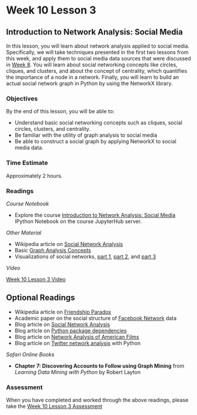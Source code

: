 # Week 10 Lesson 3 #
## Introduction to Network Analysis: Social Media ##

In this lesson, you will learn about network analysis applied to social media. Specifically, we will take techniques presented in the first two lessons from this week, and apply them to social media data sources that were discussed in [Week 8](../Week8/Readme.md). You will learn about social networking concepts like circles, cliques, and clusters, and about the concept of centrality, which quantifies the importance of a node in a network. Finally, you will learn to build an actual social network graph in Python by using the NetworkX library. 


### Objectives ###

By the end of this lesson, you will be able to:

- Understand basic social networking concepts such as cliques, social circles, clusters, and centrality.
- Be familiar with the utility of graph analysis to social media
- Be able to construct a social graph by applying NetworkX to social media data.

### Time Estimate ###

Approximately 2 hours.

### Readings ####

_Course Notebook_

- Explore the course [Introduction to Network Analysis: Social Media][l3nb] IPython Notebook on the course JupyterHub server.

_Other Material_

- Wikipedia article on [Social Network Analysis][wsna]
- Basic [Graph Analysis Concepts][bgac]
- Visualizations of social networks, [part 1][p1], [part 2][p2], and [part 3][p3]

_Video_

[Week 10 Lesson 3 Video][lv]

## Optional Readings ##

- Wikipedia article on [Friendship Paradox][wfp]
- Academic paper on the social structure of [Facebook Network][ssfn] data
- Blog article on [Social Network Analysis][bsna]
- Blog article on [Python package dependencies][bppd]
- Blog article on [Network Analysis of American Films][bnaf]
- Blog article on [Twitter network analysis][btna] with Python

_Safari Online Books_

- **Chapter 7: Discovering Accounts to Follow using Graph Mining** from _Learning Data Mining with Python_ by Robert Layton 

### Assessment ###

When you have completed and worked through the above readings, please take the [Week 10 Lesson 3 Assessment][la]

[l3nb]: ../notebooks/intro2na-sm.ipynb
[lv]: https://mediaspace.illinois.edu
[la]: https://learn.illinois.edu/mod/quiz/

[wsna]: https://en.wikipedia.org/wiki/Social_network_analysis
[wfp]: https://en.wikipedia.org/wiki/Friendship_paradox

[bsna]: http://blog.dominodatalab.com/social-network-analysis-with-networkx/
[bppd]: http://kgullikson88.github.io/blog/pypi-analysis.html

[p1]: http://neoformix.com/2012/DataVisField.html
[p2]: http://neoformix.com/2012/DataVisFieldSubGroups.html
[p3]: http://neoformix.com/2012/DataVisFieldConnections.html
[ssfn]: https://archive.org/details/oxford-2005-facebook-matrix

[bnaf]: https://dato.com/learn/gallery/notebooks/graph_analytics_movies.html
[btna]: http://mark-kay.net/2014/08/15/network-graph-of-twitter-followers/

[bgac]: http://www.orgnet.com/sna.html
